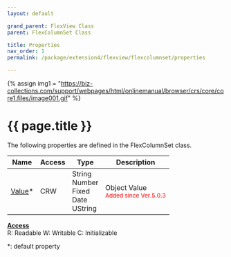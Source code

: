 ```yaml
---
layout: default

grand_parent: FlexView Class
parent: FlexColumnSet Class

title: Properties
nav_order: 1
permalink: /package/extension4/flexview/flexcolumnset/properties

---
```

{% assign img1 = "https://biz-collections.com/support/webpages/html/onlinemanual/browser/crs/core/core1.files/image001.gif" %}


# {{ page.title }}

The following properties are defined in the FlexColumnSet class.

|Name       | Access | Type   | Description |
|----------	|--------|--------|-------------|
|[Value](/package/extension4/flexview/flexcolumnset/properties/value)* | CRW  |String<br>Number<br>Fixed<br>Date<br>UString |Object Value<br><small><span style="color:red">Added since Ver.5.0.3</span></small>|

<u><b>Access</b></u><br>
R: Readable
W: Writable
C: Initializable

*: default property